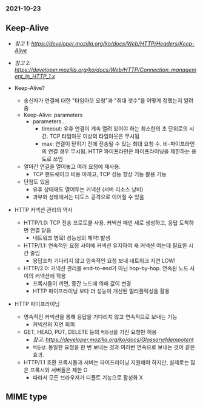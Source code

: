 ### 2021-10-23

## Keep-Alive
- *참고 1: https://developer.mozilla.org/ko/docs/Web/HTTP/Headers/Keep-Alive*
- *참고 2: https://developer.mozilla.org/ko/docs/Web/HTTP/Connection_management_in_HTTP_1.x*
- Keep-Alive?
    - 송신자가 연결에 대한 "타임아웃 요청"과 "최대 갯수"를 어떻게 정했는지 알려줌
    - Keep-Alive: parameters
        - parameters...
            - timeout: 유휴 연결이 계속 열려 있어야 하는 최소한의 초 단위로의 시간. TCP 타임아웃 이상의 타임아웃은 무시됨
            - max: 연결이 닫히기 전에 전송될 수 있는 최대 요청 수. 비-파이프라인의 연결 경우 무시됨. HTTP 파이프라인은 파이프라이닝을 제한하는 용도로 쓰임
    - 얼마간 연결을 열어놓고 여러 요청에 재사용. 
        - TCP 핸드쉐이크 비용 아끼고, TCP 성능 향상 기능 활용 가능
    - 단점도 있음
        - 유휴 상태에도 열어두는 커넥션 (서버 리소스 낭비)
        - 과부화 상태에서는 디도스 공격으로 이어질 수 있음
        
- HTTP 커넥션 관리의 역사
    - HTTP/1.0: TCP 전송 프로토콜 사용. 커넥션 매번 새로 생성하고, 응답 도착하면 연결 닫음
        - 네트워크 병목! 성능상의 제약! 발생
    - HTTP/1.1: 연속적인 요청 사이에 커넥션 유지하여 새 커넥션 여는데 필요한 시간 줄임
        - 응답조차 기다리지 않고 영속적인 요청 보내 네트워크 지연 LOW!
    - HTTP/2.0: 커넥션 관리를 end-to-end가 아닌 hop-by-hop. 연속된 노드 사이의 커넥션에 적용
        - 프록시들이 끼면, 중간 노드에 의해 값이 변경
        - HTTP 파이프라이닝 보다 더 성능이 개선된 멀티플렉싱을 활용

- HTTP 파이프라이닝
    - 영속적인 커넥션을 통해 응답을 기다리지 않고 연속적으로 보내는 기능
        - 커넥션의 지연 회피
    - GET, HEAD, PUT, DELETE 등의 `멱등성`을 가진 요청만 허용
        - *참고: https://developer.mozilla.org/ko/docs/Glossary/Idempotent*
        - `멱등성`: 동일한 요청을 한 번 보내는 것과 여러번 연속으로 보내는 것이 같은 효과. 
    - HTTP/1.1 호환 프록시들과 서버는 파이프라이닝 지원해야 하지만, 실제로는 많은 프록시와 서버들은 제한 O
        - 따라서 모든 브라우저가 디폴트 기능으로 활성화 X

## MIME type
